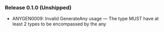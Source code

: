 ### Release 0.1.0 (Unshipped)

- ANYGEN0009: Invalid GenerateAny usage — The type MUST have at least 2 types to be encompassed by the any
